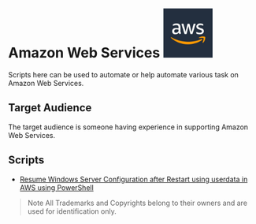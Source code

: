 # Amazon Web Services <img src="images/awslogo.png" width="100">

Scripts here can be used to automate or help automate various task on Amazon Web Services.

## Target Audience

The target audience is someone having experience in supporting Amazon Web Services.

## Scripts

* [Resume Windows Server Configuration after Restart using userdata in AWS using PowerShell](scripts/resume-win-userdata.txt)

> Note All Trademarks and Copyrights belong to their owners and are used for identification only.